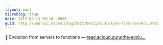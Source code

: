 ```yaml
---
layout: post
microblog: true
date: 2017-09-11 09:16 -0500
guid: http://padraic.micro.blog/2017/09/11/evolution-from-servers.html
---
```

🔗 Evolution from servers to functions — [read.acloud.guru/the-evolu...](https://read.acloud.guru/the-evolution-from-servers-to-functions-21833b576744)
